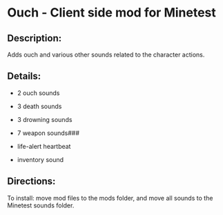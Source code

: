 # Ouch - Client side mod for Minetest


## Description:  

Adds ouch and various other sounds related to the character actions.

## Details: 

* 2 ouch sounds

* 3 death sounds

* 3 drowning sounds

* 7 weapon sounds### 

* life-alert heartbeat

* inventory sound


## Directions:  

To install: move mod files to the mods folder, and move all sounds to the Minetest sounds folder.
